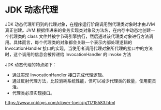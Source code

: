 # JDK 动态代理
JDK 动态代理所用到的代理对象，在程序运行阶段调用到代理类对象时才由JVM真正创建。JVM 根据传进来的业务实现类对象及方法名，在内存中动态地创建一个代理类的 class 文件并被字节码引擎执行，然后通过该代理类对象进行方法调用。具体而言，每个代理类的对象都会关联一个表示内部处理逻辑的 InvocationHandler 接口的实现。当使用者调用代理对象所代理的接口中的方法时，这个调用的信息会被传递给 InvocationHandler 的 invoke 方法

JDK 动态代理的特点如下：
- 通过实现 InvocationHandler 接口完成代理逻辑。
- 通过反射代理方法，比较消耗系统性能，但可以减少代理类的数量，使用更灵活。
- 代理类必须实现接口。

https://www.cnblogs.com/clover-toeic/p/11715583.html